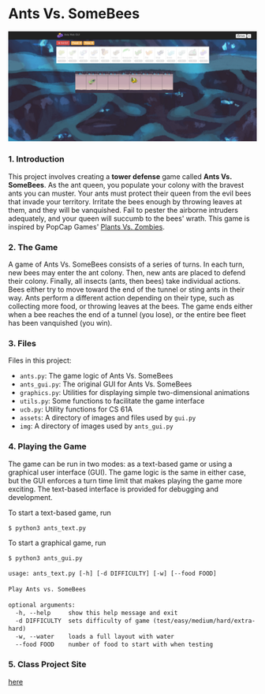 # Ants Vs. SomeBees

![](https://github.com/shelleytao/ants/blob/master/assets/new-ants-gui.png)

### 1. Introduction
This project involves creating a __tower defense__ game called __Ants Vs. SomeBees__. As the ant queen, you populate your colony with the bravest ants you can muster. Your ants must protect their queen from the evil bees that invade your territory. Irritate the bees enough by throwing leaves at them, and they will be vanquished. Fail to pester the airborne intruders adequately, and your queen will succumb to the bees' wrath. This game is inspired by PopCap Games' [Plants Vs. Zombies].

### 2. The Game
A game of Ants Vs. SomeBees consists of a series of turns. In each turn, new bees may enter the ant colony. Then, new ants are placed to defend their colony. Finally, all insects (ants, then bees) take individual actions. Bees either try to move toward the end of the tunnel or sting ants in their way. Ants perform a different action depending on their type, such as collecting more food, or throwing leaves at the bees. The game ends either when a bee reaches the end of a tunnel (you lose), or the entire bee fleet has been vanquished (you win).

### 3. Files
Files in this project:

* `ants.py`: The game logic of Ants Vs. SomeBees
* `ants_gui.py`: The original GUI for Ants Vs. SomeBees
* `graphics.py`: Utilities for displaying simple two-dimensional animations
* `utils.py`: Some functions to facilitate the game interface
* `ucb.py`: Utility functions for CS 61A
* `assets`: A directory of images and files used by `gui.py`
* `img`: A directory of images used by `ants_gui.py`

### 4. Playing the Game
The game can be run in two modes: as a text-based game or using a graphical user interface (GUI). The game logic is the same in either case, but the GUI enforces a turn time limit that makes playing the game more exciting. The text-based interface is provided for debugging and development.

To start a text-based game, run
```sh
$ python3 ants_text.py
````
To start a graphical game, run
```sh
$ python3 ants_gui.py
````
    usage: ants_text.py [-h] [-d DIFFICULTY] [-w] [--food FOOD]
    
    Play Ants vs. SomeBees
    
    optional arguments:
      -h, --help     show this help message and exit
      -d DIFFICULTY  sets difficulty of game (test/easy/medium/hard/extra-hard)
      -w, --water    loads a full layout with water
      --food FOOD    number of food to start with when testing

### 5. Class Project Site
[here]

[here]: <https://cs61a.org/proj/ants/>
[Plants Vs. Zombies]: <http://www.popcap.com/plants-vs-zombies-1>
